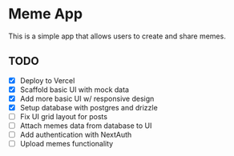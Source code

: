 # Meme App

This is a simple app that allows users to create and share memes.

## TODO

- [x] Deploy to Vercel
- [x] Scaffold basic UI with mock data
- [x] Add more basic UI w/ responsive design
- [x] Setup database with postgres and drizzle
- [ ] Fix UI grid layout for posts
- [ ] Attach memes data from database to UI
- [ ] Add authentication with NextAuth
- [ ] Upload memes functionality
